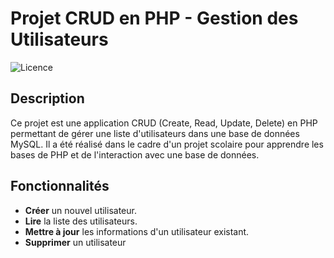 # Projet CRUD en PHP - Gestion des Utilisateurs
![Licence](https://img.shields.io/badge/Licence-MIT-blue.svg)

## Description
Ce projet est une application CRUD (Create, Read, Update, Delete) en PHP permettant de gérer une liste d'utilisateurs dans une base de données MySQL. Il a été réalisé dans le cadre d'un projet scolaire pour apprendre les bases de PHP et de l'interaction avec une base de données.

## Fonctionnalités
- **Créer** un nouvel utilisateur.
- **Lire** la liste des utilisateurs.
- **Mettre à jour** les informations d'un utilisateur existant.
- **Supprimer** un utilisateur
